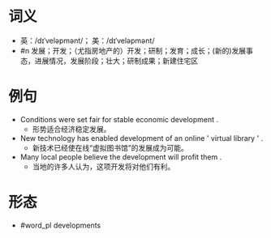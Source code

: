 # 词义
- 英：/dɪˈveləpmənt/； 美：/dɪˈveləpmənt/
- #n 发展；开发；（尤指房地产的）开发；研制；发育；成长；(新的)发展事态，进展情况，发展阶段；壮大；研制成果；新建住宅区
# 例句
- Conditions were set fair for stable economic development .
	- 形势适合经济稳定发展。
- New technology has enabled development of an online ' virtual library ' .
	- 新技术已经使在线“虚拟图书馆”的发展成为可能。
- Many local people believe the development will profit them .
	- 当地的许多人认为，这项开发将对他们有利。
# 形态
- #word_pl developments
